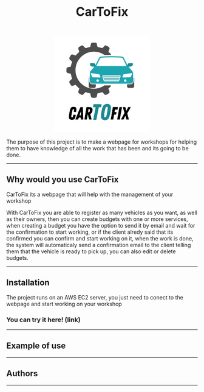 <!-- <div style="display:flex; align-items: center;">

<p><b style="Font-size:32px">CarToFix</b></p><p><img style="float: right"; src="logo.png" width="20%" height="20%"></p>

</div> -->

<div style="text-align:center">

<p><b style="Font-size:32px">CarToFix</b></p><br><p><img src="logo.png" width="50%" height="50%"></p>

</div>

The purpose of this project is to make a webpage for workshops for helping them to have knowledge of all the work that has been and its going to be done.
<br>

<hr>

## Why would you use CarToFix

CarToFix its a webpage that will help with the management of your workshop

With CarToFix you are able to register as many vehicles as you want, as well as their owners, then you can create budgets with one or more services, when creating a budget you have the option to send it by email and wait for the confirmation to start working, or if the client alredy said that its confirmed you can confirm and start working on it, when the work is done, the system will automaticaly send a confirmation email to the client telling them that the vehicle is ready to pick up, you can also edit or delete budgets.

<hr>

## Installation

The project runs on an AWS EC2 server, you just need to conect to the webpage and start working on your workshop

### **You can try it here!** (link)

<hr>

## Example of use

<hr>

## Authors

<hr>
